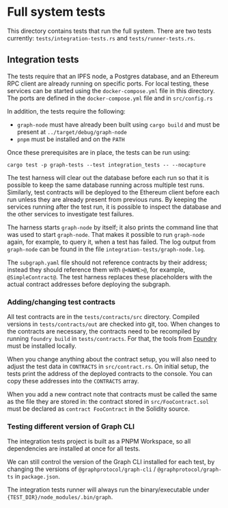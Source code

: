 # Full system tests

This directory contains tests that run the full system. There are two tests
currently: `tests/integration-tests.rs` and `tests/runner-tests.rs`.

## Integration tests

The tests require that an IPFS node, a Postgres database, and an Ethereum
RPC client are already running on specific ports. For local testing, these
services can be started using the `docker-compose.yml` file in this
directory. The ports are defined in the `docker-compose.yml` file and in
`src/config.rs`

In addition, the tests require the following:

- `graph-node` must have already been built using `cargo build` and must be
  present at `../target/debug/graph-node`
- `pnpm` must be installed and on the `PATH`

Once these prerequisites are in place, the tests can be run using:

```
cargo test -p graph-tests --test integration_tests -- --nocapture
```

The test harness will clear out the database before each run so that it is
possible to keep the same database running across multiple test runs.
Similarly, test contracts will be deployed to the Ethereum client before
each run unless they are already present from previous runs. By keeping the
services running after the test run, it is possible to inspect the database
and the other services to investigate test failures.

The harness starts `graph-node` by itself; it also prints the command line
that was used to start `graph-node`. That makes it possible to run
`graph-node` again, for example, to query it, when a test has failed. The
log output from `graph-node` can be found in the file
`integration-tests/graph-node.log`.

The `subgraph.yaml` file should not reference contracts by their address;
instead they should reference them with `@<NAME>@`, for example,
`@SimpleContract@`. The test harness replaces these placeholders with the
actual contract addresses before deploying the subgraph.

### Adding/changing test contracts

All test contracts are in the `tests/contracts/src` directory. Compiled
versions in `tests/contracts/out` are checked into git, too. When changes to
the contracts are necessary, the contracts need to be recompiled by running
`foundry build` in `tests/contracts`. For that, the tools from
[Foundry](https://getfoundry.sh/) must be installed locally.

When you change anything about the contract setup, you will also need to
adjust the test data in `CONTRACTS` in `src/contract.rs`. On initial setup,
the tests print the address of the deployed contracts to the console. You
can copy these addresses into the `CONTRACTS` array.

When you add a new contract note that contracts must be called the same as
the file they are stored in: the contract stored in `src/FooContract.sol`
must be declared as `contract FooContract` in the Solidity source.

### Testing different version of Graph CLI

The integration tests project is built as a PNPM Workspace, so all dependencies are installed at once for all tests.

We can still control the version of the Graph CLI installed for each test, by changing the versions of `@graphprotocol/graph-cli` / `@graphprotocol/graph-ts` in `package.json`.

The integration tests runner will always run the binary/executable under `{TEST_DIR}/node_modules/.bin/graph`.
